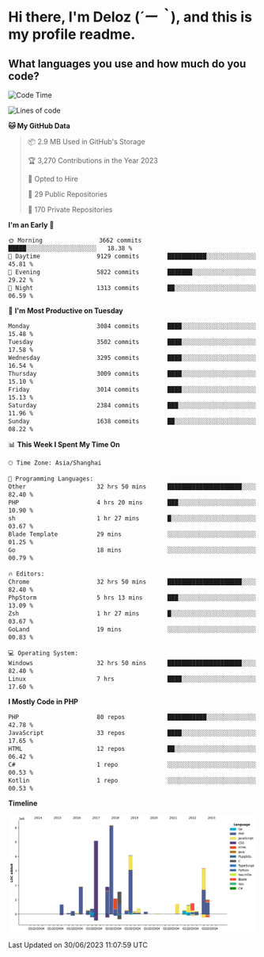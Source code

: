 # **Hi there, I'm Deloz (*´ー｀*), and this is my profile readme.**

## **What languages you use and how much do you code?**

<!--START_SECTION:waka-->
![Code Time](http://img.shields.io/badge/Code%20Time-1%2C782%20hrs%2036%20mins-blue)

![Lines of code](https://img.shields.io/badge/From%20Hello%20World%20I%27ve%20Written-31.1%20million%20lines%20of%20code-blue)

**🐱 My GitHub Data** 

> 📦 2.9 MB Used in GitHub's Storage 
 > 
> 🏆 3,270 Contributions in the Year 2023
 > 
> 💼 Opted to Hire
 > 
> 📜 29 Public Repositories 
 > 
> 🔑 170 Private Repositories 
 > 
**I'm an Early 🐤** 

```text
🌞 Morning                3662 commits        █████░░░░░░░░░░░░░░░░░░░░   18.38 % 
🌆 Daytime                9129 commits        ███████████░░░░░░░░░░░░░░   45.81 % 
🌃 Evening                5822 commits        ███████░░░░░░░░░░░░░░░░░░   29.22 % 
🌙 Night                  1313 commits        ██░░░░░░░░░░░░░░░░░░░░░░░   06.59 % 
```
📅 **I'm Most Productive on Tuesday** 

```text
Monday                   3084 commits        ████░░░░░░░░░░░░░░░░░░░░░   15.48 % 
Tuesday                  3502 commits        ████░░░░░░░░░░░░░░░░░░░░░   17.58 % 
Wednesday                3295 commits        ████░░░░░░░░░░░░░░░░░░░░░   16.54 % 
Thursday                 3009 commits        ████░░░░░░░░░░░░░░░░░░░░░   15.10 % 
Friday                   3014 commits        ████░░░░░░░░░░░░░░░░░░░░░   15.13 % 
Saturday                 2384 commits        ███░░░░░░░░░░░░░░░░░░░░░░   11.96 % 
Sunday                   1638 commits        ██░░░░░░░░░░░░░░░░░░░░░░░   08.22 % 
```


📊 **This Week I Spent My Time On** 

```text
🕑︎ Time Zone: Asia/Shanghai

💬 Programming Languages: 
Other                    32 hrs 50 mins      █████████████████████░░░░   82.40 % 
PHP                      4 hrs 20 mins       ███░░░░░░░░░░░░░░░░░░░░░░   10.90 % 
sh                       1 hr 27 mins        █░░░░░░░░░░░░░░░░░░░░░░░░   03.67 % 
Blade Template           29 mins             ░░░░░░░░░░░░░░░░░░░░░░░░░   01.25 % 
Go                       18 mins             ░░░░░░░░░░░░░░░░░░░░░░░░░   00.79 % 

🔥 Editors: 
Chrome                   32 hrs 50 mins      █████████████████████░░░░   82.40 % 
PhpStorm                 5 hrs 13 mins       ███░░░░░░░░░░░░░░░░░░░░░░   13.09 % 
Zsh                      1 hr 27 mins        █░░░░░░░░░░░░░░░░░░░░░░░░   03.67 % 
GoLand                   19 mins             ░░░░░░░░░░░░░░░░░░░░░░░░░   00.83 % 

💻 Operating System: 
Windows                  32 hrs 50 mins      █████████████████████░░░░   82.40 % 
Linux                    7 hrs               ████░░░░░░░░░░░░░░░░░░░░░   17.60 % 
```

**I Mostly Code in PHP** 

```text
PHP                      80 repos            ███████████░░░░░░░░░░░░░░   42.78 % 
JavaScript               33 repos            ████░░░░░░░░░░░░░░░░░░░░░   17.65 % 
HTML                     12 repos            ██░░░░░░░░░░░░░░░░░░░░░░░   06.42 % 
C#                       1 repo              ░░░░░░░░░░░░░░░░░░░░░░░░░   00.53 % 
Kotlin                   1 repo              ░░░░░░░░░░░░░░░░░░░░░░░░░   00.53 % 
```



**Timeline**

![Lines of Code chart](https://raw.githubusercontent.com/deloz/deloz/main/assets/bar_graph.png)


 Last Updated on 30/06/2023 11:07:59 UTC
<!--END_SECTION:waka-->

